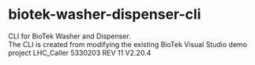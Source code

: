 # biotek-washer-dispenser-cli
CLI for BioTek Washer and Dispenser.<br>
The CLI is created from modifying the existing BioTek Visual Studio demo project LHC_Caller 5330203 REV 11 V2.20.4

